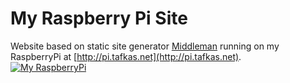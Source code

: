 # My Raspberry Pi Site

Website based on static site generator [Middleman](http://middlemanapp.com/) running on my RaspberryPi at [http://pi.tafkas.net](http://pi.tafkas.net).  
[![My RaspberryPi](http://i.imgur.com/wvVcJcR.png)](http://pi.tafkas.net)